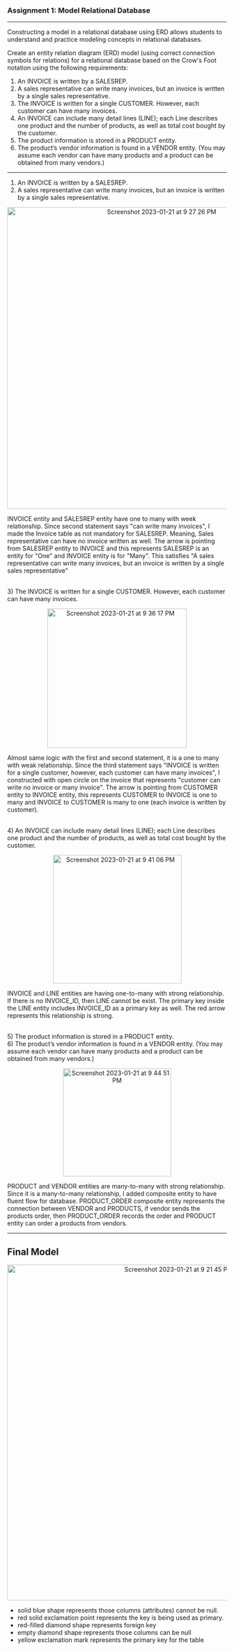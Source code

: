 
### Assignment 1: Model Relational Database
----
Constructing a model in a relational database using ERD allows students to understand and practice modeling concepts in relational databases.

Create an entity relation diagram (ERD) model (using correct connection symbols for relations) for a relational database based on the Crow's Foot notation using the following requirements:

1) An INVOICE is written by a SALESREP. <br>
2) A sales representative can write many invoices, but an invoice is written by a single sales representative.<br>
3) The INVOICE is written for a single CUSTOMER. However, each customer can have many invoices.<br>
4) An INVOICE can include many detail lines (LINE); each Line describes one product and the number of products, as well as total cost bought by the customer.<br>
5) The product information is stored in a PRODUCT entity.<br>
6) The product’s vendor information is found in a VENDOR entity. (You may assume each vendor can have many products and a product can be obtained from many vendors.)
----
1) An INVOICE is written by a SALESREP. <br>
2) A sales representative can write many invoices, but an invoice is written by a single sales representative.<br>
<p align="center">
  <img width="693" alt="Screenshot 2023-01-21 at 9 27 26 PM" src="https://user-images.githubusercontent.com/44085574/213900635-a95ab589-3df0-457c-8c87-8467700d7c38.png">
</p>

INVOICE entity and SALESREP entity have one to many with week relationship. Since second statement says "can write many invoices", I made the Invoice table as not mandatory for SALESREP. Meaning, Sales representative can have no invoice written as well. The arrow is pointing from SALESREP entity to INVOICE and this represents SALESREP is an entity for "One" and INVOICE entity is for "Many". This satisfies "A sales representative can write many invoices, but an invoice is written by a single sales representative"

<br>
3) The INVOICE is written for a single CUSTOMER. However, each customer can have many invoices.<br>
<p align="center">
  <img width="320" alt="Screenshot 2023-01-21 at 9 36 17 PM" src="https://user-images.githubusercontent.com/44085574/213900857-93ef4271-bf64-41ea-8dc8-26a23ed3915a.png">
</p>

Almost same logic with the first and second statement, it is a one to many with weak relationship. Since the third statement says "INVOICE is written for a single customer, however, each customer can have many invoices", I constructed with open circle on the invoice that represents "customer can write no invoice or many invoice". The arrow is pointing from CUSTOMER entity to INVOICE entity, this represents CUSTOMER to INVOICE is one to many and INVOICE to CUSTOMER is many to one (each invoice is written by customer).

<br>
4) An INVOICE can include many detail lines (LINE); each Line describes one product and the number of products, as well as total cost bought by the customer.<br>
<p align="center">
  <img width="295" alt="Screenshot 2023-01-21 at 9 41 06 PM" src="https://user-images.githubusercontent.com/44085574/213900978-a4bec32f-39f8-46a7-8f99-7bf778ebed03.png">
</p>

INVOICE and LINE entities are having one-to-many with strong relationship. If there is no INVOICE_ID, then LINE cannot be exist. The primary key inside the LINE entity includes INVOICE_ID as a primary key as well. The red arrow represents this relationship is strong. 

<br>
5) The product information is stored in a PRODUCT entity.<br>
6) The product’s vendor information is found in a VENDOR entity. (You may assume each vendor can have many products and a product can be obtained from many vendors.)

<p align="center">
  <img width="248" alt="Screenshot 2023-01-21 at 9 44 51 PM" src="https://user-images.githubusercontent.com/44085574/213901073-01dbbaeb-da6b-441f-921f-11d89c27c95e.png">
</p>

PRODUCT and VENDOR entities are many-to-many with strong relationship. Since it is a many-to-many relationship, I added composite entity to have fluent flow for database. PRODUCT_ORDER composite entity represents the connection between VENDOR and PRODUCTS, if vendor sends the products order, then PRODUCT_ORDER records the order and PRODUCT entity can order a products from vendors. 
  
  
----
## Final Model
<p align="center">
  <img width="771" alt="Screenshot 2023-01-21 at 9 21 45 PM" src="https://user-images.githubusercontent.com/44085574/213900481-d58fd121-1f1b-437e-a67b-0e769b43cac9.png">
</p>

* solid blue shape represents those columns (attributes) cannot be null.
* red solid exclamation point represents the key is being used as primary.
* red-filled diamond shape represents foreign key
* empty diamond shape represents those columns can be null
* yellow exclamation mark represents the primary key for the table

